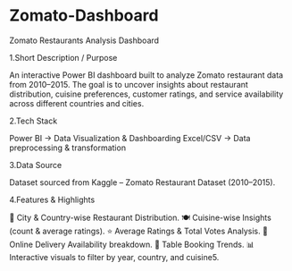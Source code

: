 # Zomato-Dashboard
Zomato Restaurants Analysis Dashboard

1.Short Description / Purpose

An interactive Power BI dashboard built to analyze Zomato restaurant data from 2010–2015. The goal is to uncover insights about restaurant distribution, cuisine preferences, customer ratings, and service availability across different countries and cities.

2.Tech Stack

Power BI → Data Visualization & Dashboarding
Excel/CSV → Data preprocessing & transformation

3.Data Source

Dataset sourced from Kaggle – Zomato Restaurant Dataset (2010–2015).

4.Features & Highlights

📍 City & Country-wise Restaurant Distribution.
🍽️ Cuisine-wise Insights (count & average ratings).
⭐ Average Ratings & Total Votes Analysis.
🚚 Online Delivery Availability breakdown.
🍴 Table Booking Trends.
📊 Interactive visuals to filter by year, country, and cuisine5.
